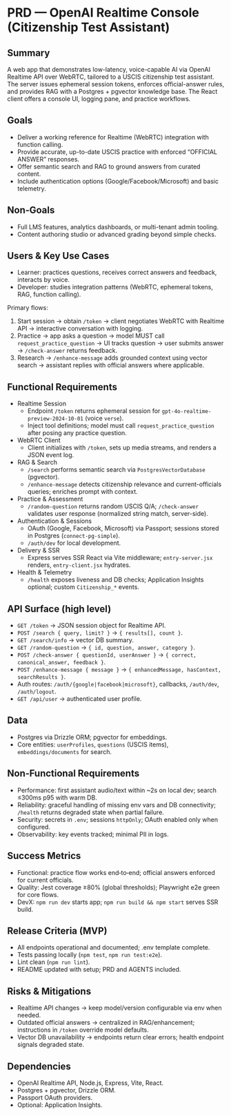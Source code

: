 # PRD — OpenAI Realtime Console (Citizenship Test Assistant)

## Summary
A web app that demonstrates low-latency, voice-capable AI via OpenAI Realtime API over WebRTC, tailored to a USCIS citizenship test assistant. The server issues ephemeral session tokens, enforces official-answer rules, and provides RAG with a Postgres + pgvector knowledge base. The React client offers a console UI, logging pane, and practice workflows.

## Goals
- Deliver a working reference for Realtime (WebRTC) integration with function calling.
- Provide accurate, up-to-date USCIS practice with enforced “OFFICIAL ANSWER” responses.
- Offer semantic search and RAG to ground answers from curated content.
- Include authentication options (Google/Facebook/Microsoft) and basic telemetry.

## Non‑Goals
- Full LMS features, analytics dashboards, or multi-tenant admin tooling.
- Content authoring studio or advanced grading beyond simple checks.

## Users & Key Use Cases
- Learner: practices questions, receives correct answers and feedback, interacts by voice.
- Developer: studies integration patterns (WebRTC, ephemeral tokens, RAG, function calling).

Primary flows:
1) Start session → obtain `/token` → client negotiates WebRTC with Realtime API → interactive conversation with logging.
2) Practice → app asks a question → model MUST call `request_practice_question` → UI tracks question → user submits answer → `/check-answer` returns feedback.
3) Research → `/enhance-message` adds grounded context using vector search → assistant replies with official answers where applicable.

## Functional Requirements
- Realtime Session
  - Endpoint `/token` returns ephemeral session for `gpt-4o-realtime-preview-2024-10-01` (voice `verse`).
  - Inject tool definitions; model must call `request_practice_question` after posing any practice question.
- WebRTC Client
  - Client initializes with `/token`, sets up media streams, and renders a JSON event log.
- RAG & Search
  - `/search` performs semantic search via `PostgresVectorDatabase` (pgvector).
  - `/enhance-message` detects citizenship relevance and current-officials queries; enriches prompt with context.
- Practice & Assessment
  - `/random-question` returns random USCIS Q/A; `/check-answer` validates user response (normalized string match, server-side).
- Authentication & Sessions
  - OAuth (Google, Facebook, Microsoft) via Passport; sessions stored in Postgres (`connect-pg-simple`).
  - `/auth/dev` for local development.
- Delivery & SSR
  - Express serves SSR React via Vite middleware; `entry-server.jsx` renders, `entry-client.jsx` hydrates.
- Health & Telemetry
  - `/health` exposes liveness and DB checks; Application Insights optional; custom `Citizenship_*` events.

## API Surface (high level)
- `GET /token` → JSON session object for Realtime API.
- `POST /search { query, limit? }` → `{ results[], count }`.
- `GET /search/info` → vector DB summary.
- `GET /random-question` → `{ id, question, answer, category }`.
- `POST /check-answer { questionId, userAnswer }` → `{ correct, canonical_answer, feedback }`.
- `POST /enhance-message { message }` → `{ enhancedMessage, hasContext, searchResults }`.
- Auth routes: `/auth/{google|facebook|microsoft}`, callbacks, `/auth/dev`, `/auth/logout`.
- `GET /api/user` → authenticated user profile.

## Data
- Postgres via Drizzle ORM; pgvector for embeddings.
- Core entities: `userProfiles`, `questions` (USCIS items), `embeddings/documents` for search.

## Non‑Functional Requirements
- Performance: first assistant audio/text within ~2s on local dev; search ≤300ms p95 with warm DB.
- Reliability: graceful handling of missing env vars and DB connectivity; `/health` returns degraded state when partial failure.
- Security: secrets in `.env`; sessions `httpOnly`; OAuth enabled only when configured.
- Observability: key events tracked; minimal PII in logs.

## Success Metrics
- Functional: practice flow works end‑to‑end; official answers enforced for current officials.
- Quality: Jest coverage ≥80% (global thresholds); Playwright e2e green for core flows.
- DevX: `npm run dev` starts app; `npm run build && npm start` serves SSR build.

## Release Criteria (MVP)
- All endpoints operational and documented; .env template complete.
- Tests passing locally (`npm test`, `npm run test:e2e`).
- Lint clean (`npm run lint`).
- README updated with setup; PRD and AGENTS included.

## Risks & Mitigations
- Realtime API changes → keep model/version configurable via env when needed.
- Outdated official answers → centralized in RAG/enhancement; instructions in `/token` override model defaults.
- Vector DB unavailability → endpoints return clear errors; health endpoint signals degraded state.

## Dependencies
- OpenAI Realtime API, Node.js, Express, Vite, React.
- Postgres + pgvector, Drizzle ORM.
- Passport OAuth providers.
- Optional: Application Insights.
